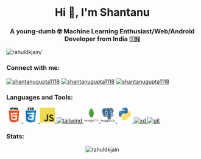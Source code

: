 <h1 align="center">Hi 👋, I'm Shantanu</h1>
<h3 align="center">A young-dumb 🤓 Machine Learning Enthusiast/Web/Android Developer from India 🇮🇳</h3>
<p align="left"> <img src=https://komarev.com/ghpvc/?username=shantanugupta1118 alt=rahuldkjain/> </p>


<h3 align="left">Connect with me:</h3>
<p align="left">
<a href="https://twitter.com/shantanug1118" target="blank"><img align="center" src="https://cdn.jsdelivr.net/npm/simple-icons@3.0.1/icons/twitter.svg" alt="shantanugupta1118" height="30" width="40" /></a>
<a href="https://linkedin.com/in/shang1118" target="blank"><img align="center" src="https://cdn.jsdelivr.net/npm/simple-icons@3.0.1/icons/linkedin.svg" alt="shantanugupta1118" height="30" width="40" /></a>
<a href="https://instagram.com/shang1118" target="blank"><img align="center" src="https://cdn.jsdelivr.net/npm/simple-icons@3.0.1/icons/instagram.svg" alt="shantanugupta1118" height="30" width="40" /></a>
</p>

<h3 align="left">Languages and Tools:</h3>
<p align="left">
    <a href="https://www.w3.org/html/" target="_blank"> <img src="https://raw.githubusercontent.com/devicons/devicon/master/icons/html5/html5-original-wordmark.svg" alt="html5" width="40" height="40"/> </a>
    <a href="https://www.w3schools.com/css/" target="_blank"> <img src="https://raw.githubusercontent.com/devicons/devicon/master/icons/css3/css3-original-wordmark.svg" alt="css3" width="40" height="40"/> </a>
    <a href="https://developer.mozilla.org/en-US/docs/Web/JavaScript" target="_blank"> <img src="https://raw.githubusercontent.com/devicons/devicon/master/icons/javascript/javascript-original.svg" alt="javascript" width="40" height="40"/> </a>
    <a href="https://tailwindcss.com/" target="_blank"> <img src="https://www.vectorlogo.zone/logos/tailwindcss/tailwindcss-icon.svg" alt="tailwind" width="40" height="40"/> </a>
    <a href="https://www.mongodb.com/" target="_blank"> <img src="https://raw.githubusercontent.com/devicons/devicon/master/icons/mongodb/mongodb-original-wordmark.svg" alt="mongodb" width="40" height="40"/> </a>
    <a href="https://www.postgresql.org" target="_blank"> <img src="https://raw.githubusercontent.com/devicons/devicon/master/icons/postgresql/postgresql-original-wordmark.svg" alt="postgresql" width="40" height="40"/> </a>
    <a href="https://www.python.org" target="_blank"> <img src="https://raw.githubusercontent.com/devicons/devicon/master/icons/python/python-original.svg" alt="python" width="40" height="40"/> </a>
    <a href="https://www.adobe.com/products/xd.html" target="_blank"> <img src="https://cdn.worldvectorlogo.com/logos/adobe-xd.svg" alt="xd" width="40" height="40"/> </a> 
      <a href="https://git-scm.com/" target="_blank"> <img src="https://www.vectorlogo.zone/logos/git-scm/git-scm-icon.svg" alt="git" width="40" height="40"/> </a>
    </p>
<h3>Stats:</h3>
<p align="center"> <img src=https://github-readme-stats.vercel.app/api?username=shantanugupta1118&show_icons=true alt=rahuldkjain /> </p>


<!--
**Shantanugupta1118/shantanugupta1118** is a ✨ _special_ ✨ repository because its `README.md` (this file) appears on your GitHub profile.

Here are some ideas to get you started:

- 🔭 I’m currently working on ...
- 🌱 I’m currently learning ...
- 👯 I’m looking to collaborate on ...
- 🤔 I’m looking for help with ...
- 💬 Ask me about ...
- 📫 How to reach me: ...
- 😄 Pronouns: ...
- ⚡ Fun fact: ...
-->
